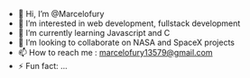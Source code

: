 - 👋 Hi, I’m @Marcelofury
- 👀 I’m interested in web development, fullstack development
- 🌱 I’m currently learning Javascript and C
- 💞️ I’m looking to collaborate on NASA and SpaceX projects
- 📫 How to reach me : marcelofury13579@gmail.com
- ⚡ Fun fact: ...

<!---
Marcelofury/Marcelofury is a ✨ special ✨ repository because its `README.md` (this file) appears on your GitHub profile.
You can click the Preview link to take a look at your changes.
--->
